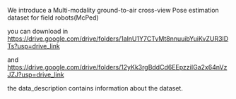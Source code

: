 We introduce a Multi-modality ground-to-air cross-view Pose estimation dataset for field robots(McPed)

you can download in https://drive.google.com/drive/folders/1alnU1Y7CTvMt8nnuuibYuiKvZUR3IDTs?usp=drive_link

and https://drive.google.com/drive/folders/12yKk3rgBddCd6EEpzziIGa2x64nVzJZJ?usp=drive_link

the data_description contains information about the dataset.
